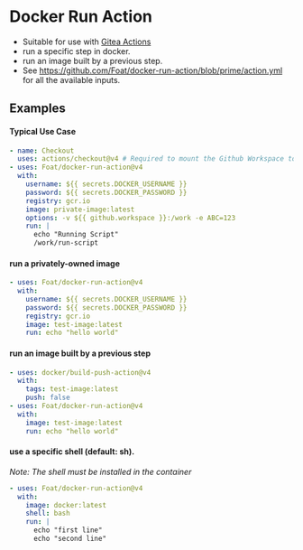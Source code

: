 # Docker Run Action

- Suitable for use with [Gitea Actions](https://docs.gitea.com/next/usage/actions/overview)
- run a specific step in docker.
- run an image built by a previous step.
- See https://github.com/Foat/docker-run-action/blob/prime/action.yml for all the available inputs.

## Examples

#### Typical Use Case

```yaml
- name: Checkout 
  uses: actions/checkout@v4 # Required to mount the Github Workspace to a volume 
- uses: Foat/docker-run-action@v4
  with:
    username: ${{ secrets.DOCKER_USERNAME }}
    password: ${{ secrets.DOCKER_PASSWORD }}
    registry: gcr.io
    image: private-image:latest
    options: -v ${{ github.workspace }}:/work -e ABC=123
    run: |
      echo "Running Script"
      /work/run-script
```

#### run a privately-owned image
```yaml
- uses: Foat/docker-run-action@v4
  with:
    username: ${{ secrets.DOCKER_USERNAME }}
    password: ${{ secrets.DOCKER_PASSWORD }}
    registry: gcr.io
    image: test-image:latest
    run: echo "hello world"
```

#### run an image built by a previous step
```yaml
- uses: docker/build-push-action@v4
  with:
    tags: test-image:latest
    push: false
- uses: Foat/docker-run-action@v4
  with:
    image: test-image:latest
    run: echo "hello world"
```


#### use a specific shell (default: sh). 
*Note: The shell must be installed in the container*
```yaml
- uses: Foat/docker-run-action@v4
  with:
    image: docker:latest
    shell: bash
    run: |
      echo "first line"
      echo "second line"
```
